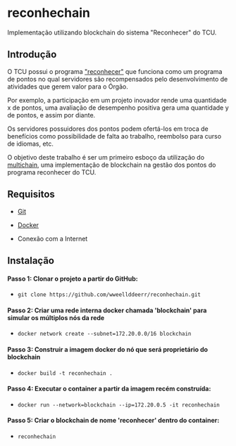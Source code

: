 # reconhechain
Implementação utilizando blockchain do sistema "Reconhecer" do TCU.

## Introdução
O TCU possui o programa ["reconhecer"](http://www.tcu.gov.br/Consultas/Juris/Docs/judoc/PORTN/20120706/PRT2012-146.doc) que funciona como um programa de pontos no qual servidores são recompensados pelo desenvolvimento de atividades que gerem valor para o Órgão.

Por exemplo, a participação em um projeto inovador rende uma quantidade x de pontos, uma avaliação de desempenho positiva gera uma quantidade y de pontos, e assim por diante.

Os servidores possuidores dos pontos podem ofertá-los em troca de benefícios como possibilidade de falta ao trabalho, reembolso para curso de idiomas, etc.

O objetivo deste trabalho é ser um primeiro esboço da utilização do [multichain](http://www.multichain.com/), uma implementação de blockchain na gestão dos pontos do programa reconhecer do TCU.

## Requisitos
- [Git](https://git-scm.com/)

- [Docker](https://www.docker.com/)

- Conexão com a Internet


## Instalação

#### Passo 1: Clonar o projeto a partir do GitHub:
- `git clone https://github.com/wweellddeerr/reconhechain.git`

#### Passo 2: Criar uma rede interna docker chamada 'blockchain' para simular os múltiplos nós da rede
- `docker network create --subnet=172.20.0.0/16 blockchain`

#### Passo 3: Construir a imagem docker do nó que será proprietário do blockchain
- `docker build -t reconhechain .`

#### Passo 4: Executar o container a partir da imagem recém construída:
- `docker run --network=blockchain --ip=172.20.0.5 -it reconhechain`

#### Passo 5: Criar o blockchain de nome 'reconhecer' dentro do container:
- `reconhechain`

